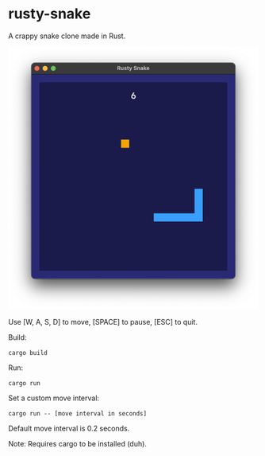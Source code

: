 # rusty-snake

A crappy snake clone made in Rust.

![alt text](screenshots/game.png)

Use [W, A, S, D] to move, [SPACE] to pause, [ESC] to quit.

Build:
```
cargo build
```

Run:
```
cargo run
```

Set a custom move interval:
```
cargo run -- [move interval in seconds]
```
Default move interval is 0.2 seconds.

Note: Requires cargo to be installed (duh).
